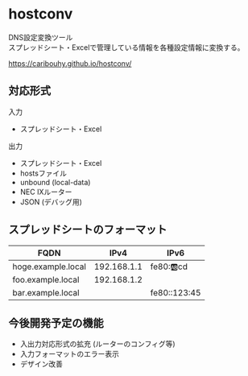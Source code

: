 # hostconv

DNS設定変換ツール <br>
スプレッドシート・Excelで管理している情報を各種設定情報に変換する。

https://caribouhy.github.io/hostconv/

## 対応形式

入力

- スプレッドシート・Excel

出力

- スプレッドシート・Excel
- hostsファイル
- unbound (local-data)
- NEC IXルーター
- JSON (デバッグ用)

## スプレッドシートのフォーマット

| FQDN | IPv4 | IPv6 |
| ---- | ---- | ---- |
| hoge.example.local | 192.168.1.1 | fe80::ab:cd |
| foo.example.local | 192.168.1.2 | |
| bar.example.local |  | fe80::123:45 |

## 今後開発予定の機能

- 入出力対応形式の拡充 (ルーターのコンフィグ等)
- 入力フォーマットのエラー表示
- デザイン改善